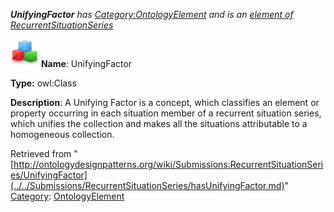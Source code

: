 ___UnifyingFactor__ has [Category:OntologyElement](../../Category/OntologyElement.md "Category:OntologyElement") and is an [element of](../../Property/ElementOf.md "Property:ElementOf") [RecurrentSituationSeries](../../Submissions/RecurrentSituationSeries.md "Submissions:RecurrentSituationSeries")_


  




[![Class](../../images/thumb/2/27/Class.gif/45px-Class.gif)](../../Image/Class.gif.md "Class")
__Name__: UnifyingFactor 


__Type:__ owl:Class 


__Description__: A Unifying Factor is a concept, which classifies an element or property occurring in each situation member of a recurrent situation series, which unifies the collection and makes all the situations attributable to a homogeneous collection. 





Retrieved from "[http://ontologydesignpatterns.org/wiki/Submissions:RecurrentSituationSeries/UnifyingFactor](../../Submissions/RecurrentSituationSeries/hasUnifyingFactor.md)"
 [Category](http://ontologydesignpatterns.org/wiki/Special:Categories "Special:Categories"): [OntologyElement](../../Category/OntologyElement.md "Category:OntologyElement")